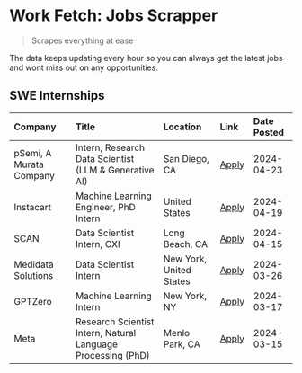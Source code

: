 # Work Fetch: Jobs Scrapper
> Scrapes everything at ease

The data keeps updating every hour so you can always get the latest jobs and wont miss out on any opportunities.

## SWE Internships
<!--START_SECTION:workfetch-->
| Company                 | Title                                                        | Location                | Link                                                                                                                                                                                                                                                                         | Date Posted   |
|:------------------------|:-------------------------------------------------------------|:------------------------|:-----------------------------------------------------------------------------------------------------------------------------------------------------------------------------------------------------------------------------------------------------------------------------|:--------------|
| pSemi, A Murata Company | Intern, Research Data Scientist (LLM & Generative AI)        | San Diego, CA           | [Apply](https://www.linkedin.com/jobs/view/intern-research-data-scientist-llm-generative-ai-at-psemi-a-murata-company-3887074168?position=5&pageNum=0&refId=ela2pzN619LJwbc%2F2yPvjg%3D%3D&trackingId=NhXq3LLKx1R64f6ewJ86vg%3D%3D&trk=public_jobs_jserp-result_search-card) | 2024-04-23    |
| Instacart               | Machine Learning Engineer, PhD Intern                        | United States           | [Apply](https://www.linkedin.com/jobs/view/machine-learning-engineer-phd-intern-at-instacart-3901991739?position=2&pageNum=0&refId=ela2pzN619LJwbc%2F2yPvjg%3D%3D&trackingId=3Tmc7a3oEpudMQ5XB6uq2g%3D%3D&trk=public_jobs_jserp-result_search-card)                          | 2024-04-19    |
| SCAN                    | Data Scientist Intern, CXI                                   | Long Beach, CA          | [Apply](https://www.linkedin.com/jobs/view/data-scientist-intern-cxi-at-scan-3899690492?position=9&pageNum=0&refId=ela2pzN619LJwbc%2F2yPvjg%3D%3D&trackingId=8uMjBugsCxyiSOcQRzD6Tg%3D%3D&trk=public_jobs_jserp-result_search-card)                                          | 2024-04-15    |
| Medidata Solutions      | Data Scientist Intern                                        | New York, United States | [Apply](https://www.linkedin.com/jobs/view/data-scientist-intern-at-medidata-solutions-3810253704?position=3&pageNum=0&refId=ela2pzN619LJwbc%2F2yPvjg%3D%3D&trackingId=F%2FQpeJv7xQWBRanykf0aGQ%3D%3D&trk=public_jobs_jserp-result_search-card)                              | 2024-03-26    |
| GPTZero                 | Machine Learning Intern                                      | New York, NY            | [Apply](https://www.linkedin.com/jobs/view/machine-learning-intern-at-gptzero-3860723963?position=8&pageNum=0&refId=ela2pzN619LJwbc%2F2yPvjg%3D%3D&trackingId=A%2B29q%2FCyKmoNX2RbrwQA5w%3D%3D&trk=public_jobs_jserp-result_search-card)                                     | 2024-03-17    |
| Meta                    | Research Scientist Intern, Natural Language Processing (PhD) | Menlo Park, CA          | [Apply](https://www.linkedin.com/jobs/view/research-scientist-intern-natural-language-processing-phd-at-meta-3858718375?position=10&pageNum=0&refId=ela2pzN619LJwbc%2F2yPvjg%3D%3D&trackingId=sT%2BPTCbbomdVJ9bWp%2F6Cow%3D%3D&trk=public_jobs_jserp-result_search-card)     | 2024-03-15    |
<!--END_SECTION:workfetch-->
